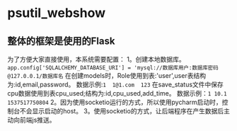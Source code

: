 # psutil_webshow
## 整体的框架是使用的Flask
为了方便大家直接使用，本系统需要配置：
1。创建本地数据库。
`app.config['SQLALCHEMY_DATABASE_URI'] = 'mysql://数据库用户:数据库密码@127.0.0.1/数据库名`
在创建models时，Role使用到表:'user',user表结构为:id,email,password。
数据示例:`1  1@1.com  123`
在save_status文件中保存cpu数据使用到表cpu_used;结构为:id,cpu_used,add_time。
数据示例：`1 10.1 1537517750804`
2。因为使用socketio运行的方式，所以使用pycharm启动时，控制台不会显示启动的host。
3。使用socketio的方式，让后端程序在产生数据后主动向前端js推送。
